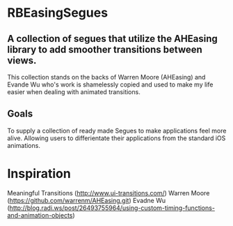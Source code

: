 RBEasingSegues
==============
A collection of segues that utilize the AHEasing library to add smoother transitions between views.
--------------

This collection stands on the backs of Warren Moore (AHEasing) and Evande Wu who's work is shamelessly copied and used to make my life easier when dealing with animated transitions.

Goals
-----

To supply a collection of ready made Segues to make applications feel more alive.  Allowing users to differientate their applications from the standard iOS animations.

Inspiration
===========

Meaningful Transitions (http://www.ui-transitions.com/)
Warren Moore (https://github.com/warrenm/AHEasing.git)
Evadne Wu (http://blog.radi.ws/post/26493755964/using-custom-timing-functions-and-animation-objects)